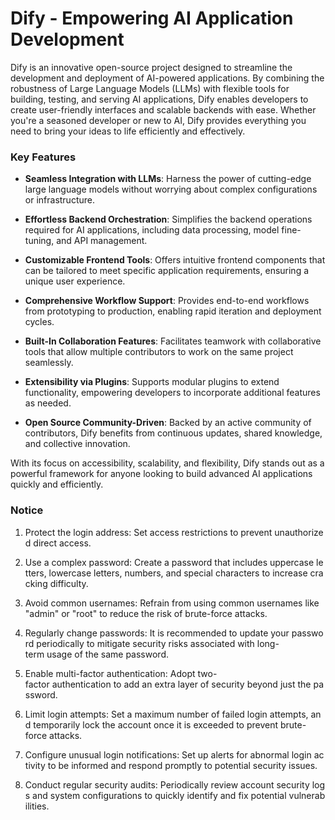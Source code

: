 # Dify - Empowering AI Application Development

Dify is an innovative open-source project designed to streamline the development and deployment of AI-powered applications. By combining the robustness of Large Language Models (LLMs) with flexible tools for building, testing, and serving AI applications, Dify enables developers to create user-friendly interfaces and scalable backends with ease. Whether you're a seasoned developer or new to AI, Dify provides everything you need to bring your ideas to life efficiently and effectively.

### Key Features

- **Seamless Integration with LLMs**: Harness the power of cutting-edge large language models without worrying about complex configurations or infrastructure.
  
- **Effortless Backend Orchestration**: Simplifies the backend operations required for AI applications, including data processing, model fine-tuning, and API management.

- **Customizable Frontend Tools**: Offers intuitive frontend components that can be tailored to meet specific application requirements, ensuring a unique user experience.

- **Comprehensive Workflow Support**: Provides end-to-end workflows from prototyping to production, enabling rapid iteration and deployment cycles.

- **Built-In Collaboration Features**: Facilitates teamwork with collaborative tools that allow multiple contributors to work on the same project seamlessly.

- **Extensibility via Plugins**: Supports modular plugins to extend functionality, empowering developers to incorporate additional features as needed.

- **Open Source Community-Driven**: Backed by an active community of contributors, Dify benefits from continuous updates, shared knowledge, and collective innovation.

With its focus on accessibility, scalability, and flexibility, Dify stands out as a powerful framework for anyone looking to build advanced AI applications quickly and efficiently.

### Notice

1.  Protect the login address: Set access restrictions to prevent unauthorized direct access.
    
2.  Use a complex password: Create a password that includes uppercase letters, lowercase letters, numbers, and special characters to increase cracking difficulty.
    
3.  Avoid common usernames: Refrain from using common usernames like "admin" or "root" to reduce the risk of brute-force attacks.
    
4.  Regularly change passwords: It is recommended to update your password periodically to mitigate security risks associated with long-term usage of the same password.
    
5.  Enable multi-factor authentication: Adopt two-factor authentication to add an extra layer of security beyond just the password.
    
6.  Limit login attempts: Set a maximum number of failed login attempts, and temporarily lock the account once it is exceeded to prevent brute-force attacks.
    
7.  Configure unusual login notifications: Set up alerts for abnormal login activity to be informed and respond promptly to potential security issues.
    
8.  Conduct regular security audits: Periodically review account security logs and system configurations to quickly identify and fix potential vulnerabilities.
        